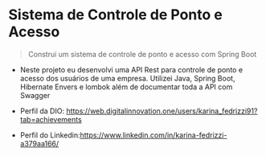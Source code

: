 # Sistema de Controle de Ponto e Acesso

> Construi um sistema de controle de ponto e acesso com Spring Boot

- Neste projeto eu desenvolvi uma API Rest para controle de ponto e acesso dos usuários de uma empresa. 
  Utilizei Java, Spring Boot, Hibernate Envers e lombok além de documentar toda a API com Swagger

 - Perfil da DIO: https://web.digitalinnovation.one/users/karina_fedrizzi91?tab=achievements
 - Perfil do Linkedin:https://www.linkedin.com/in/karina-fedrizzi-a379aa166/
